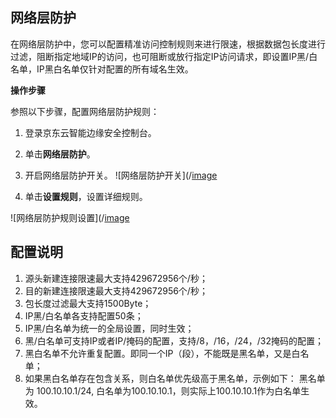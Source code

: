 

## 网络层防护

在网络层防护中，您可以配置精准访问控制规则来进行限速，根据数据包长度进行过滤，阻断指定地域IP的访问，也可阻断或放行指定IP访问请求，即设置IP黑/白名单，IP黑白名单仅针对配置的所有域名生效。

**操作步骤**

参照以下步骤，配置网络层防护规则：

1. 登录京东云智能边缘安全控制台。

2. 单击**网络层防护**。

3. 开启网络层防护开关。
   ![网络层防护开关](/[image](https://github.com/liangzy3/cn/tree/Intelligent-Edge-Security-1/image/Intelligent-Edge-Security/网络层防护开关.png)

4. 单击**设置规则**，设置详细规则。

![网络层防护规则设置](/[image](https://github.com/liangzy3/cn/tree/Intelligent-Edge-Security-1/image/Intelligent-Edge-Security/网络层防护规则设置.png)

## 配置说明

1. 源头新建连接限速最大支持429672956个/秒；
2. 目的新建连接限速最大支持429672956个/秒；
3. 包长度过滤最大支持1500Byte；
2. IP黑/白名单各支持配置50条；
2. IP黑/白名单为统一的全局设置，同时生效；
3. 黑/白名单可支持IP或者IP/掩码的配置，支持/8，/16，/24，/32掩码的配置；
4. 黑白名单不允许重复配置。即同一个IP（段），不能既是黑名单，又是白名单；
5. 如果黑白名单存在包含关系，则白名单优先级高于黑名单，示例如下： 黑名单为 100.10.10.1/24, 白名单为100.10.10.1，则实际上100.10.10.1作为白名单生效。
